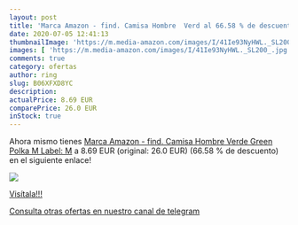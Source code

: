 ```yaml
---
layout: post
title: 'Marca Amazon - find. Camisa Hombre  Verd al 66.58 % de descuento'
date: 2020-07-05 12:41:13
thumbnailImage: 'https://m.media-amazon.com/images/I/41Ie93NyHWL._SL200_.jpg'
images: [ 'https://m.media-amazon.com/images/I/41Ie93NyHWL._SL200_.jpg' ]
comments: true
category: ofertas
author: ring
slug: B06XFXD8YC
description:
actualPrice: 8.69 EUR
comparePrice: 26.0 EUR
inStock: true
---
```


Ahora mismo tienes [Marca Amazon - find. Camisa Hombre  Verde  Green Polka   M  Label: M](https://www.amazon.com/dp/B06XFXD8YC/?tag=redken08-20) a 8.69 EUR (original: 26.0 EUR) (66.58 %  de descuento) en el siguiente enlace!

[![](https://m.media-amazon.com/images/I/41Ie93NyHWL._SL200_.jpg)](https://www.amazon.com/dp/B06XFXD8YC/?tag=redken08-20)

[Visítala!!!](https://www.amazon.com/dp/B06XFXD8YC/?tag=redken08-20)

[Consulta otras ofertas en nuestro canal de telegram](https://t.me/s/ofertas25)
